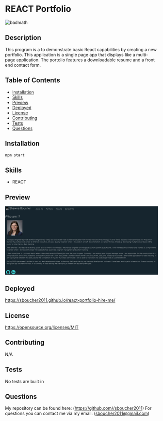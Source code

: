 # REACT Portfolio

![badmath](https://img.shields.io/badge/license-MIT-green)

## Description
This program is a to demonstrate basic React capabilities by creating a new portfolio.  This application is a single page app that displays like a multi-page application.  The portolio features a downloadable resume and a front end contact form.

## Table of Contents
* [Installation](#installation)
* [Skills](#skills)
* [Preview](#preview)
* [Deployed](#deployed)
* [License](#license)
* [Contributing](#contributing)
* [Tests](#tests)
* [Questions](#questions)

## Installation
```shell
npm start
```

## Skills
* REACT

## Preview
![alt text](https://github.com/sboucher2011/react-portfolio-hire-me/blob/main/src/assets/readme.png)

## Deployed
https://sboucher2011.github.io/react-portfolio-hire-me/

## License
https://opensource.org/licenses/MIT
  
## Contributing
N/A

## Tests
No tests are built in

## Questions
My repository can be found here: (https://github.com//sboucher2011)
For questions you can contact me via my email: (sboucher2011@gmail.com)